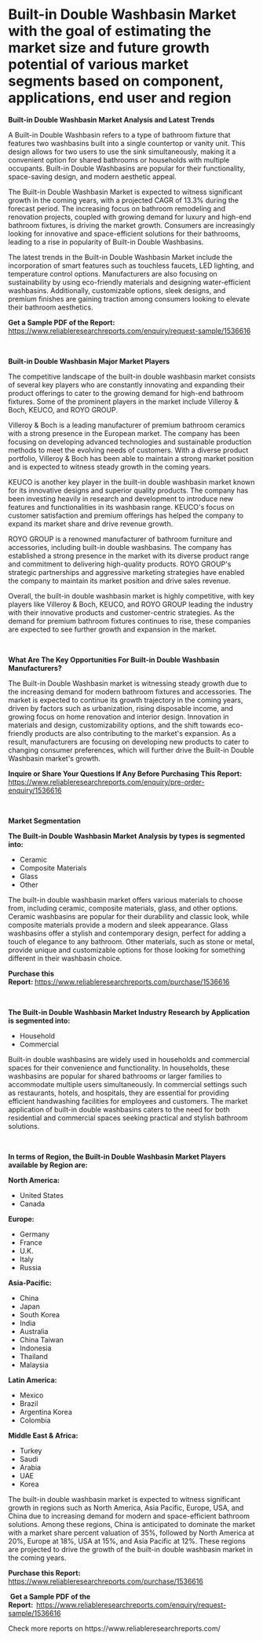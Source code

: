 <p><h1>Built-in Double Washbasin Market with the goal of estimating the market size and future growth potential of various market segments based on component, applications, end user and region</h1></p><p><strong>Built-in Double Washbasin Market Analysis and Latest Trends</strong></p>
<p><p>A Built-in Double Washbasin refers to a type of bathroom fixture that features two washbasins built into a single countertop or vanity unit. This design allows for two users to use the sink simultaneously, making it a convenient option for shared bathrooms or households with multiple occupants. Built-in Double Washbasins are popular for their functionality, space-saving design, and modern aesthetic appeal.</p><p>The Built-in Double Washbasin Market is expected to witness significant growth in the coming years, with a projected CAGR of 13.3% during the forecast period. The increasing focus on bathroom remodeling and renovation projects, coupled with growing demand for luxury and high-end bathroom fixtures, is driving the market growth. Consumers are increasingly looking for innovative and space-efficient solutions for their bathrooms, leading to a rise in popularity of Built-in Double Washbasins.</p><p>The latest trends in the Built-in Double Washbasin Market include the incorporation of smart features such as touchless faucets, LED lighting, and temperature control options. Manufacturers are also focusing on sustainability by using eco-friendly materials and designing water-efficient washbasins. Additionally, customizable options, sleek designs, and premium finishes are gaining traction among consumers looking to elevate their bathroom aesthetics.</p></p>
<p><strong>Get a Sample PDF of the Report:&nbsp;</strong> <a href="https://www.reliableresearchreports.com/enquiry/request-sample/1536616">https://www.reliableresearchreports.com/enquiry/request-sample/1536616</a></p>
<p>&nbsp;</p>
<p><strong>Built-in Double Washbasin Major Market Players</strong></p>
<p><p>The competitive landscape of the built-in double washbasin market consists of several key players who are constantly innovating and expanding their product offerings to cater to the growing demand for high-end bathroom fixtures. Some of the prominent players in the market include Villeroy & Boch, KEUCO, and ROYO GROUP.</p><p>Villeroy & Boch is a leading manufacturer of premium bathroom ceramics with a strong presence in the European market. The company has been focusing on developing advanced technologies and sustainable production methods to meet the evolving needs of customers. With a diverse product portfolio, Villeroy & Boch has been able to maintain a strong market position and is expected to witness steady growth in the coming years.</p><p>KEUCO is another key player in the built-in double washbasin market known for its innovative designs and superior quality products. The company has been investing heavily in research and development to introduce new features and functionalities in its washbasin range. KEUCO's focus on customer satisfaction and premium offerings has helped the company to expand its market share and drive revenue growth.</p><p>ROYO GROUP is a renowned manufacturer of bathroom furniture and accessories, including built-in double washbasins. The company has established a strong presence in the market with its diverse product range and commitment to delivering high-quality products. ROYO GROUP's strategic partnerships and aggressive marketing strategies have enabled the company to maintain its market position and drive sales revenue.</p><p>Overall, the built-in double washbasin market is highly competitive, with key players like Villeroy & Boch, KEUCO, and ROYO GROUP leading the industry with their innovative products and customer-centric strategies. As the demand for premium bathroom fixtures continues to rise, these companies are expected to see further growth and expansion in the market.</p></p>
<p>&nbsp;</p>
<p><strong>What Are The Key Opportunities For Built-in Double Washbasin Manufacturers?</strong></p>
<p><p>The Built-in Double Washbasin market is witnessing steady growth due to the increasing demand for modern bathroom fixtures and accessories. The market is expected to continue its growth trajectory in the coming years, driven by factors such as urbanization, rising disposable income, and growing focus on home renovation and interior design. Innovation in materials and design, customizability options, and the shift towards eco-friendly products are also contributing to the market's expansion. As a result, manufacturers are focusing on developing new products to cater to changing consumer preferences, which will further drive the Built-in Double Washbasin market's growth.</p></p>
<p><strong>Inquire or Share Your Questions If Any Before Purchasing This Report:</strong> <a href="https://www.reliableresearchreports.com/enquiry/pre-order-enquiry/1536616">https://www.reliableresearchreports.com/enquiry/pre-order-enquiry/1536616</a></p>
<p>&nbsp;</p>
<p><strong>Market Segmentation</strong></p>
<p><strong>The Built-in Double Washbasin Market Analysis by types is segmented into:</strong></p>
<p><ul><li>Ceramic</li><li>Composite Materials</li><li>Glass</li><li>Other</li></ul></p>
<p><p>The built-in double washbasin market offers various materials to choose from, including ceramic, composite materials, glass, and other options. Ceramic washbasins are popular for their durability and classic look, while composite materials provide a modern and sleek appearance. Glass washbasins offer a stylish and contemporary design, perfect for adding a touch of elegance to any bathroom. Other materials, such as stone or metal, provide unique and customizable options for those looking for something different in their washbasin choice.</p></p>
<p><strong>Purchase this Report:&nbsp;</strong><a href="https://www.reliableresearchreports.com/purchase/1536616">https://www.reliableresearchreports.com/purchase/1536616</a></p>
<p>&nbsp;</p>
<p><strong>The Built-in Double Washbasin Market Industry Research by Application is segmented into:</strong></p>
<p><ul><li>Household</li><li>Commercial</li></ul></p>
<p><p>Built-in double washbasins are widely used in households and commercial spaces for their convenience and functionality. In households, these washbasins are popular for shared bathrooms or larger families to accommodate multiple users simultaneously. In commercial settings such as restaurants, hotels, and hospitals, they are essential for providing efficient handwashing facilities for employees and customers. The market application of built-in double washbasins caters to the need for both residential and commercial spaces seeking practical and stylish bathroom solutions.</p></p>
<p>&nbsp;</p>
<p><strong>In terms of Region, the Built-in Double Washbasin Market Players available by Region are:</strong></p>
<p>
    <p> <strong> North America: </strong>
        <ul>
            <li>United States</li>
            <li>Canada</li>
        </ul>
        </p> 
    <p> <strong> Europe: </strong>
        <ul>
            <li>Germany</li>
            <li>France</li>
            <li>U.K.</li>
            <li>Italy</li>
            <li>Russia</li>
        </ul>
        </p> 
    <p> <strong> Asia-Pacific: </strong>
        <ul>
            <li>China</li>
            <li>Japan</li>
            <li>South Korea</li>
            <li>India</li>
            <li>Australia</li>
            <li>China Taiwan</li>
            <li>Indonesia</li>
            <li>Thailand</li>
            <li>Malaysia</li>
        </ul>
        </p> 
    <p> <strong> Latin America: </strong>
        <ul>
            <li>Mexico</li>
            <li>Brazil</li>
            <li>Argentina Korea</li>
            <li>Colombia</li>
        </ul>
        </p> 
    <p> <strong> Middle East & Africa: </strong>
        <ul>
            <li>Turkey</li>
            <li>Saudi</li>
            <li>Arabia</li>
            <li>UAE</li>
            <li>Korea</li>
        </ul>
    </p>
    </p>
<p><p>The built-in double washbasin market is expected to witness significant growth in regions such as North America, Asia Pacific, Europe, USA, and China due to increasing demand for modern and space-efficient bathroom solutions. Among these regions, China is anticipated to dominate the market with a market share percent valuation of 35%, followed by North America at 20%, Europe at 18%, USA at 15%, and Asia Pacific at 12%. These regions are projected to drive the growth of the built-in double washbasin market in the coming years.</p></p>
<p><strong>Purchase this Report: </strong><a href="https://www.reliableresearchreports.com/purchase/1536616">https://www.reliableresearchreports.com/purchase/1536616</a></p>
<p>&nbsp;<strong>Get a Sample PDF of the Report:&nbsp;&nbsp;</strong><a href="https://www.reliableresearchreports.com/enquiry/request-sample/1536616">https://www.reliableresearchreports.com/enquiry/request-sample/1536616</a></p>
<p><strong></strong></p>
<p>Check more reports on https://www.reliableresearchreports.com/</p>